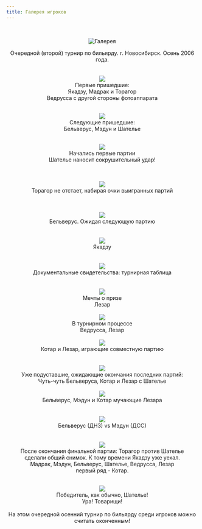 ```yaml
---
title: Галерея игроков
---
```


&nbsp;

<p style='text-align: center'>
    <img src="/img/tit_gallery.jpg" alt='Галерея' />
</p>

<div align="center">Очередной (второй) турнир по бильярду. г. Новосибирск. Осень 2006 года.
<br>
<br>
<br>
<a href="/img_gallery/nsk_blrd/1.jpg"><img border=0 src="/img_gallery/nsk_blrd/1_sm.jpg"></a>
<br>Первые пришедшие:
<br>Якадзу, Мадрак и Торагор
<br>Ведрусса с другой стороны фотоаппарата
<br>
<br>


<a href="/img_gallery/nsk_blrd/2.jpg"><img border=0 src="/img_gallery/nsk_blrd/2_sm.jpg"></a>
<br>Следующие пришедшие:
<br>Бельверус, Мэдун и Шателье
<br>
<br>

<a href="/img_gallery/nsk_blrd/3.jpg"><img border=0 src="/img_gallery/nsk_blrd/3_sm.jpg"></a>
<br>Начались первые партии
<br>Шателье наносит сокрушительный удар!
<br>
<br><br>

<a href="/img_gallery/nsk_blrd/6.jpg"><img border=0 src="/img_gallery/nsk_blrd/6_sm.jpg"></a>
<br>Торагор не отстает, набирая очки выигранных партий
<br>
<br><br>

<a href="/img_gallery/nsk_blrd/8.jpg"><img border=0 src="/img_gallery/nsk_blrd/8_sm.jpg"></a>
<br>Бельверус. Ожидая следующую партию
<br>
<br>
<br>
<a href="/img_gallery/nsk_blrd/9.jpg"><img border=0 src="/img_gallery/nsk_blrd/9_sm.jpg"></a>
<br>Якадзу
<br>
<br>
<br><a href="/img_gallery/nsk_blrd/10.jpg"><img border=0 src="/img_gallery/nsk_blrd/10_sm.jpg"></a>
<br>Документальные свидетельства: турнирная таблица
<br>
<br>
<br><a href="/img_gallery/nsk_blrd/11.jpg"><img border=0 src="/img_gallery/nsk_blrd/11_sm.jpg"></a>
<br>Мечты о призе
<br>Лезар 
<br>
<br><a href="/img_gallery/nsk_blrd/13.jpg"><img border=0 src="/img_gallery/nsk_blrd/13_sm.jpg"></a>
<br>В турнирном процессе
<br>Ведрусса, Лезар
<br>
<br><a href="/img_gallery/nsk_blrd/14.jpg"><img border=0 src="/img_gallery/nsk_blrd/14_sm.jpg"></a>
<br>Котар и Лезар, играющие совместную партию
<br>
<br>
<br><a href="/img_gallery/nsk_blrd/15.jpg"><img border=0 src="/img_gallery/nsk_blrd/15_sm.jpg"></a>
<br>Уже подуставшие, ожидающие окончания последних партий:
<br>Чуть-чуть Бельверуса, Котар и Лезар с Шателье
<br>
<br><a href="/img_gallery/nsk_blrd/16.jpg"><img border=0 src="/img_gallery/nsk_blrd/16_sm.jpg"></a>
<br>Бельверус, Мэдун и Котар мучающие Лезара
<br>
<br>
<br><a href="/img_gallery/nsk_blrd/17.jpg"><img border=0 src="/img_gallery/nsk_blrd/17_sm.jpg"></a>
<br>Бельверус (ДНЗ) vs Мэдун (ДСС)
<br>
<br>
<br><a href="/img_gallery/nsk_blrd/18.jpg"><img border=0 src="/img_gallery/nsk_blrd/18_sm.jpg"></a>
<br>После окончания финальной партии: Торагор против Шателье
<br>сделали общий снимок. К тому времени Якадзу уже уехал.
<br>Мадрак, Мэдун, Бельверус, Шателье, Ведрусса, Лезар
<br>первый ряд - Котар.
<br>
<br>

<a href="/img_gallery/nsk_blrd/20.jpg"><img border=0 src="/img_gallery/nsk_blrd/20_sm.jpg"></a>
<br>Победитель, как обычно, Шателье! 
<br>Ура! Товарищи! 
<br>
<br>На этом очередной осенний турнир по бильярду среди игроков можно считать оконченным!
<br>
<br>

</div>
<p><div align="right"><i></i></div></p>